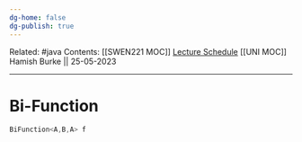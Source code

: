 ```yaml
---
dg-home: false
dg-publish: true
---
```

Related: #java 
Contents: [[SWEN221 MOC]]
[Lecture Schedule](https://ecs.wgtn.ac.nz/Courses/SWEN221_2023T1/LectureSchedule)
[[UNI MOC]]
Hamish Burke || 25-05-2023
***

# Bi-Function

```java
BiFunction<A,B,A> f
```